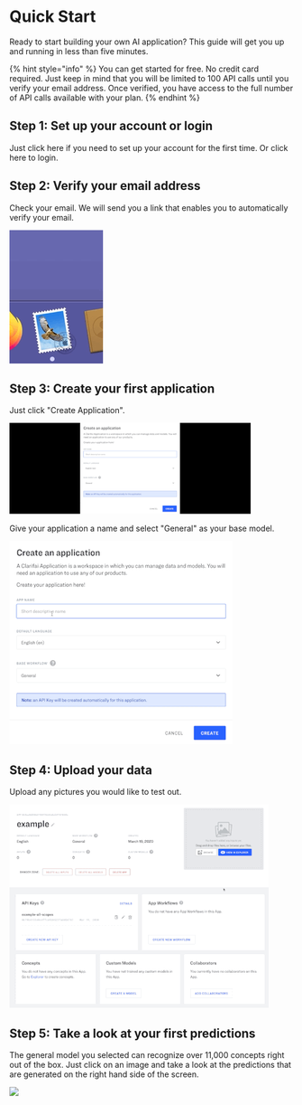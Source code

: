 # Quick Start

Ready to start building your own AI application? This guide will get you up and running in less than five minutes.

{% hint style="info" %}
You can get started for free. No credit card required. Just keep in mind that you will be limited to 100 API calls until you verify your email address. Once verified, you have access to the full number of API calls available with your plan.
{% endhint %}

## Step 1: Set up your account or login

Just click here if you need to set up your account for the first time. Or click here to login.

## Step 2: Verify your email address

Check your email. We will send you a link that enables you to automatically verify your email.

![](../.gitbook/assets/verify_emal2%20%281%29.gif)

## Step 3: Create your first application

Just click "Create Application".

![](../.gitbook/assets/create_application2%20%281%29.gif)

Give your application a name and select "General" as your base model.

![](../.gitbook/assets/create_application_too%20%281%29.gif)

## Step 4: Upload your data

Upload any pictures you would like to test out.

![](../.gitbook/assets/upload_images%20%281%29.gif)

## Step 5: Take a look at your first predictions

The general model you selected can recognize over 11,000 concepts right out of the box. Just click on an image and take a look at the predictions that are generated on the right hand side of the screen.

![](../.gitbook/assets/predict2%20%281%29.gif)

